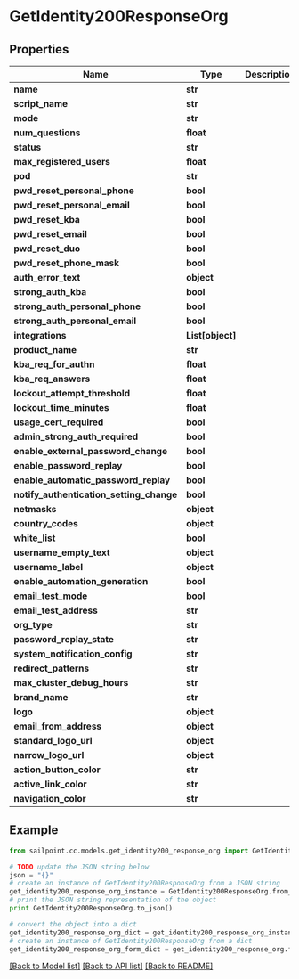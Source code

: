 # GetIdentity200ResponseOrg


## Properties
Name | Type | Description | Notes
------------ | ------------- | ------------- | -------------
**name** | **str** |  | [optional] 
**script_name** | **str** |  | [optional] 
**mode** | **str** |  | [optional] 
**num_questions** | **float** |  | [optional] 
**status** | **str** |  | [optional] 
**max_registered_users** | **float** |  | [optional] 
**pod** | **str** |  | [optional] 
**pwd_reset_personal_phone** | **bool** |  | [optional] 
**pwd_reset_personal_email** | **bool** |  | [optional] 
**pwd_reset_kba** | **bool** |  | [optional] 
**pwd_reset_email** | **bool** |  | [optional] 
**pwd_reset_duo** | **bool** |  | [optional] 
**pwd_reset_phone_mask** | **bool** |  | [optional] 
**auth_error_text** | **object** |  | [optional] 
**strong_auth_kba** | **bool** |  | [optional] 
**strong_auth_personal_phone** | **bool** |  | [optional] 
**strong_auth_personal_email** | **bool** |  | [optional] 
**integrations** | **List[object]** |  | [optional] 
**product_name** | **str** |  | [optional] 
**kba_req_for_authn** | **float** |  | [optional] 
**kba_req_answers** | **float** |  | [optional] 
**lockout_attempt_threshold** | **float** |  | [optional] 
**lockout_time_minutes** | **float** |  | [optional] 
**usage_cert_required** | **bool** |  | [optional] 
**admin_strong_auth_required** | **bool** |  | [optional] 
**enable_external_password_change** | **bool** |  | [optional] 
**enable_password_replay** | **bool** |  | [optional] 
**enable_automatic_password_replay** | **bool** |  | [optional] 
**notify_authentication_setting_change** | **bool** |  | [optional] 
**netmasks** | **object** |  | [optional] 
**country_codes** | **object** |  | [optional] 
**white_list** | **bool** |  | [optional] 
**username_empty_text** | **object** |  | [optional] 
**username_label** | **object** |  | [optional] 
**enable_automation_generation** | **bool** |  | [optional] 
**email_test_mode** | **bool** |  | [optional] 
**email_test_address** | **str** |  | [optional] 
**org_type** | **str** |  | [optional] 
**password_replay_state** | **str** |  | [optional] 
**system_notification_config** | **str** |  | [optional] 
**redirect_patterns** | **str** |  | [optional] 
**max_cluster_debug_hours** | **str** |  | [optional] 
**brand_name** | **str** |  | [optional] 
**logo** | **object** |  | [optional] 
**email_from_address** | **object** |  | [optional] 
**standard_logo_url** | **object** |  | [optional] 
**narrow_logo_url** | **object** |  | [optional] 
**action_button_color** | **str** |  | [optional] 
**active_link_color** | **str** |  | [optional] 
**navigation_color** | **str** |  | [optional] 

## Example

```python
from sailpoint.cc.models.get_identity200_response_org import GetIdentity200ResponseOrg

# TODO update the JSON string below
json = "{}"
# create an instance of GetIdentity200ResponseOrg from a JSON string
get_identity200_response_org_instance = GetIdentity200ResponseOrg.from_json(json)
# print the JSON string representation of the object
print GetIdentity200ResponseOrg.to_json()

# convert the object into a dict
get_identity200_response_org_dict = get_identity200_response_org_instance.to_dict()
# create an instance of GetIdentity200ResponseOrg from a dict
get_identity200_response_org_form_dict = get_identity200_response_org.from_dict(get_identity200_response_org_dict)
```
[[Back to Model list]](../README.md#documentation-for-models) [[Back to API list]](../README.md#documentation-for-api-endpoints) [[Back to README]](../README.md)


